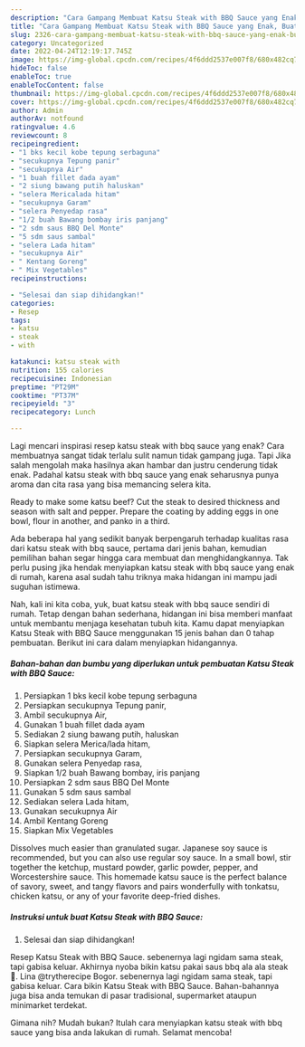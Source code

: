 ```yaml
---
description: "Cara Gampang Membuat Katsu Steak with BBQ Sauce yang Enak, Buat Buka Puasa Lezat Sekali"
title: "Cara Gampang Membuat Katsu Steak with BBQ Sauce yang Enak, Buat Buka Puasa Lezat Sekali"
slug: 2326-cara-gampang-membuat-katsu-steak-with-bbq-sauce-yang-enak-buat-buka-puasa-lezat-sekali
category: Uncategorized
date: 2022-04-24T12:19:17.745Z
image: https://img-global.cpcdn.com/recipes/4f6ddd2537e007f8/680x482cq70/katsu-steak-with-bbq-sauce-foto-resep-utama.jpg
hideToc: false
enableToc: true
enableTocContent: false
thumbnail: https://img-global.cpcdn.com/recipes/4f6ddd2537e007f8/680x482cq70/katsu-steak-with-bbq-sauce-foto-resep-utama.jpg
cover: https://img-global.cpcdn.com/recipes/4f6ddd2537e007f8/680x482cq70/katsu-steak-with-bbq-sauce-foto-resep-utama.jpg
author: Admin
authorAv: notfound
ratingvalue: 4.6
reviewcount: 8
recipeingredient:
- "1 bks kecil kobe tepung serbaguna"
- "secukupnya Tepung panir"
- "secukupnya Air"
- "1 buah fillet dada ayam"
- "2 siung bawang putih haluskan"
- "selera Mericalada hitam"
- "secukupnya Garam"
- "selera Penyedap rasa"
- "1/2 buah Bawang bombay iris panjang"
- "2 sdm saus BBQ Del Monte"
- "5 sdm saus sambal"
- "selera Lada hitam"
- "secukupnya Air"
- " Kentang Goreng"
- " Mix Vegetables"
recipeinstructions:

- "Selesai dan siap dihidangkan!"
categories:
- Resep
tags:
- katsu
- steak
- with

katakunci: katsu steak with 
nutrition: 155 calories
recipecuisine: Indonesian
preptime: "PT29M"
cooktime: "PT37M"
recipeyield: "3"
recipecategory: Lunch

---
```



Lagi mencari inspirasi resep katsu steak with bbq sauce yang enak? Cara membuatnya sangat tidak terlalu sulit namun tidak gampang juga. Tapi Jika salah mengolah maka hasilnya akan hambar dan justru cenderung tidak enak. Padahal katsu steak with bbq sauce yang enak seharusnya punya aroma dan cita rasa yang bisa memancing selera kita.


Ready to make some katsu beef? Cut the steak to desired thickness and season with salt and pepper. Prepare the coating by adding eggs in one bowl, flour in another, and panko in a third.

Ada beberapa hal yang sedikit banyak berpengaruh terhadap kualitas rasa dari katsu steak with bbq sauce, pertama dari jenis bahan, kemudian pemilihan bahan segar hingga cara membuat dan menghidangkannya. Tak perlu pusing jika hendak menyiapkan katsu steak with bbq sauce yang enak di rumah, karena asal sudah tahu triknya maka hidangan ini mampu jadi suguhan istimewa.


Nah, kali ini kita coba, yuk, buat katsu steak with bbq sauce sendiri di rumah. Tetap dengan bahan sederhana, hidangan ini bisa memberi manfaat untuk membantu menjaga kesehatan tubuh kita. Kamu dapat menyiapkan Katsu Steak with BBQ Sauce menggunakan 15 jenis bahan dan 0 tahap pembuatan. Berikut ini cara dalam menyiapkan hidangannya.

<!--inarticleads1-->

##### Bahan-bahan dan bumbu yang diperlukan untuk pembuatan Katsu Steak with BBQ Sauce:

1. Persiapkan 1 bks kecil kobe tepung serbaguna
1. Persiapkan secukupnya Tepung panir,
1. Ambil secukupnya Air,
1. Gunakan 1 buah fillet dada ayam
1. Sediakan 2 siung bawang putih, haluskan
1. Siapkan selera Merica/lada hitam,
1. Persiapkan secukupnya Garam,
1. Gunakan selera Penyedap rasa,
1. Siapkan 1/2 buah Bawang bombay, iris panjang
1. Persiapkan 2 sdm saus BBQ Del Monte
1. Gunakan 5 sdm saus sambal
1. Sediakan selera Lada hitam,
1. Gunakan secukupnya Air
1. Ambil  Kentang Goreng
1. Siapkan  Mix Vegetables


Dissolves much easier than granulated sugar. Japanese soy sauce is recommended, but you can also use regular soy sauce. In a small bowl, stir together the ketchup, mustard powder, garlic powder, pepper, and Worcestershire sauce. This homemade katsu sauce is the perfect balance of savory, sweet, and tangy flavors and pairs wonderfully with tonkatsu, chicken katsu, or any of your favorite deep-fried dishes. 

<!--inarticleads2-->

##### Instruksi untuk buat Katsu Steak with BBQ Sauce:


1. Selesai dan siap dihidangkan!

Resep Katsu Steak with BBQ Sauce. sebenernya lagi ngidam sama steak, tapi gabisa keluar. Akhirnya nyoba bikin katsu pakai saus bbq ala ala steak 🥰. Lina @trytherecipe Bogor. sebenernya lagi ngidam sama steak, tapi gabisa keluar. Cara bikin Katsu Steak with BBQ Sauce. Bahan-bahannya juga bisa anda temukan di pasar tradisional, supermarket ataupun minimarket terdekat. 

Gimana nih? Mudah bukan? Itulah cara menyiapkan katsu steak with bbq sauce yang bisa anda lakukan di rumah. Selamat mencoba!
